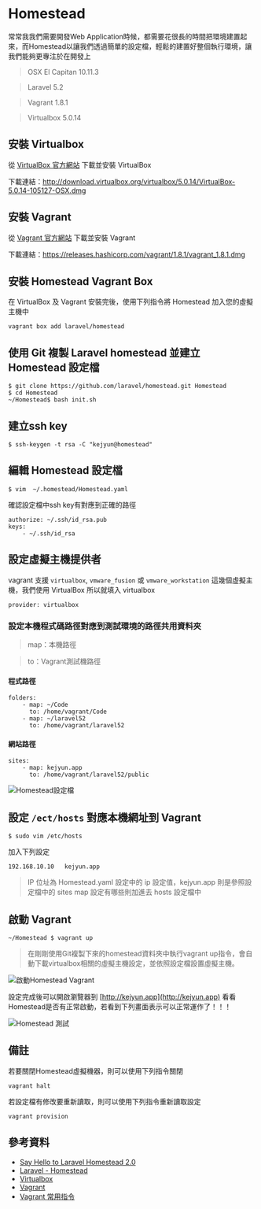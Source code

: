 # Homestead

常常我我們需要開發Web Application時候，都需要花很長的時間把環境建置起來，而Homestead以讓我們透過簡單的設定檔，輕鬆的建置好整個執行環境，讓我們能夠更專注於在開發上

> OSX El Capitan 10.11.3

> Laravel 5.2

> Vagrant 1.8.1

> Virtualbox 5.0.14


## 安裝 Virtualbox

從 [VirtualBox 官方網站](https://www.virtualbox.org/wiki/Downloads) 下載並安裝 VirtualBox

下載連結：http://download.virtualbox.org/virtualbox/5.0.14/VirtualBox-5.0.14-105127-OSX.dmg


## 安裝 Vagrant

從 [Vagrant 官方網站](https://www.vagrantup.com/downloads.html) 下載並安裝 Vagrant

下載連結：https://releases.hashicorp.com/vagrant/1.8.1/vagrant_1.8.1.dmg

## 安裝 Homestead Vagrant Box

在 VirtualBox 及 Vagrant 安裝完後，使用下列指令將 Homestead 加入您的虛擬主機中

```shell
vagrant box add laravel/homestead
```

## 使用 Git 複製 Laravel homestead 並建立 Homestead 設定檔

```shell
$ git clone https://github.com/laravel/homestead.git Homestead
$ cd Homestead
~/Homestead$ bash init.sh
```


## 建立ssh key
```shell
$ ssh-keygen -t rsa -C "kejyun@homestead"
```

## 編輯 Homestead 設定檔

```shell
$ vim  ~/.homestead/Homestead.yaml
```

確認設定檔中ssh key有對應到正確的路徑

```
authorize: ~/.ssh/id_rsa.pub
keys:
    - ~/.ssh/id_rsa
```

## 設定虛擬主機提供者

vagrant 支援 `virtualbox`, `vmware_fusion` 或 `vmware_workstation` 這幾個虛擬主機，我們使用 VirtualBox 所以就填入 virtualbox

```
provider: virtualbox
```

### 設定本機程式碼路徑對應到測試環境的路徑共用資料夾

> map：本機路徑

> to：Vagrant測試機路徑


#### 程式路徑

```
folders:
    - map: ~/Code
      to: /home/vagrant/Code
    - map: ~/laravel52
      to: /home/vagrant/laravel52
```

#### 網站路徑

```
sites:
    - map: kejyun.app
      to: /home/vagrant/laravel52/public
```

![Homestead設定檔](./images/homestead-ymal.png)


## 設定 `/ect/hosts` 對應本機網址到 Vagrant

```shell
$ sudo vim /etc/hosts
```

加入下列設定

```
192.168.10.10   kejyun.app
```

> IP 位址為 Homestead.yaml 設定中的 ip 設定值，kejyun.app 則是參照設定檔中的 sites map 設定有哪些則加進去 hosts 設定檔中

## 啟動 Vagrant

```shell
~/Homestead $ vagrant up
```

> 在剛剛使用Git複製下來的homestead資料夾中執行vagrant up指令，會自動下載virtualbox相關的虛擬主機設定，並依照設定檔設置虛擬主機。

![啟動Homestead Vagrant](./images/homestead-up.png)


設定完成後可以開啟瀏覽器到 [http://kejyun.app](http://kejyun.app) 看看Homestead是否有正常啟動，若看到下列畫面表示可以正常運作了！！！

![Homestead 測試](./images/homestead-kejyun.app.png)

## 備註

若要關閉Homestead虛擬機器，則可以使用下列指令關閉

```shell
vagrant halt
```

若設定檔有修改要重新讀取，則可以使用下列指令重新讀取設定

```shell
vagrant provision
```

## 參考資料
* [Say Hello to Laravel Homestead 2.0](https://laracasts.com/lessons/say-hello-to-laravel-homestead-two)
* [Laravel - Homestead](http://laravel.com/docs/5.2/homestead)
* [Virtualbox](https://www.virtualbox.org/wiki/Downloads)
* [Vagrant](http://www.vagrantup.com/downloads.html)
* [Vagrant 常用指令](http://blog.kejyun.com/2014/10/vagrant-command.html)
